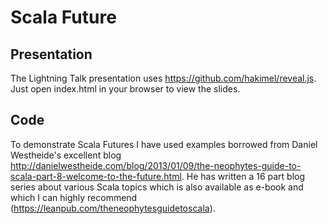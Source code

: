 # Scala Future

## Presentation
The Lightning Talk presentation uses https://github.com/hakimel/reveal.js.
Just open index.html in your browser to view the slides.

## Code
To demonstrate Scala Futures I have used examples borrowed from Daniel Westheide's excellent blog
http://danielwestheide.com/blog/2013/01/09/the-neophytes-guide-to-scala-part-8-welcome-to-the-future.html. He has written a 16 part blog series about various Scala topics which is also available as e-book and which I can highly recommend (https://leanpub.com/theneophytesguidetoscala).